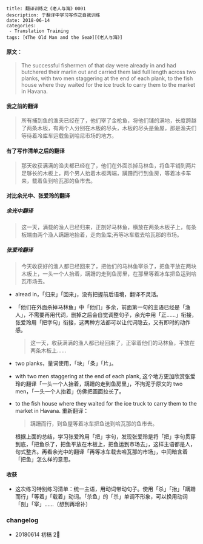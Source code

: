 ```
title: 翻译训练之《老人与海》0001 
description: 于翻译中学习写作之自我训练
date: 2018-06-14
categories:
 - Translation Training
tags: [《The Old Man and the Sea》][《老人与海》]
```

#### 原文：

> The successful fishermen of that day were already in and had butchered their marlin out and carried them laid full length across two planks, with two men staggering at the end of each plank, to the fish house where they waited for the ice truck to carry them to the market in Havana.

#### 我之前的翻译

>  所有捕到鱼的渔夫已经在了，他们宰了金枪鱼，将他们铺的满地，长度跨越了两条木板，有两个人分别在木板的尽头，木板的尽头是鱼屋，那是渔夫们等待着冷库车运载鱼到哈尼市场的地方。

#### 有了写作清单之后的翻译

> 那天收获满满的渔夫都已经在了，他们在外面杀掉马林鱼，将鱼平铺到两片足够长的木板上，两个男人抬着木板两端，蹒跚而行到鱼房，等着冰卡车来，载着鱼到哈瓦那的鱼市去。

#### 对比余光中、张爱玲的翻译

##### 余光中翻译

> 这一天，满载的渔人已经归来，正剖好马林鱼，横放在两条木板子上，每条板端由两个渔人蹒跚地抬着，走向鱼库;再等冰车载去哈瓦那的市场。

##### 张爱玲翻译

> 今天收获好的渔人都已经回来了，把他们的马林鱼宰杀了，把鱼平放在两块木板上，一头一个人抬着，蹒跚的走到鱼房里，在那里等着冰车把鱼运到哈瓦市场去。

- alread in，「归来」「回来」，没有把握前后语境，翻译不灵活。

- 「他们在外面杀掉马林鱼」中「他们」多余，前面第一句的主语已经是「渔人」，不需要再用代词，删掉之后会自觉调整句子，余光中用「正……」衔接，张爱玲用「把字句」衔接，这两种方法都可以让代词隐去，又有即时的动作感。

  > 这一天，收获满满的渔人都已经回来了，正宰着他们的马林鱼，平放在两条木板上……

- two planks，量词使用，「块」「条」「片」。

- with two men staggering at the end of each plank, 这个地方更加欣赏张爱玲的翻译「一头一个人抬着，蹒跚的走到鱼房里」，不拘泥于原文的 two men，「一头一个人抬着」仿佛把画面拉长了。

- to the fish house where they waited for the ice truck to carry them to the market in Havana. 重新翻译：

  > 蹒跚而行，到鱼屋等着冰车把鱼送到哈瓦那的鱼市去。

  根据上面的总结，学习张爱玲用「把」字句，发现张爱玲是将「把」字句贯穿到底，「把鱼杀了，把鱼平放在木板上，把鱼运到市场去」，这样主语都是人，句式整齐。再看余光中的翻译「再等冰车载去哈瓦那的市场」，中间暗含着「把鱼」怎么样的意思。

#### 收获

- 这次练习特别练习清单：统一主语，用动词带动句子。使用「杀」「抬」「蹒跚而行」「等着」「载着」动词。「杀鱼」的「杀」单调不形象，可以换用动词「剖」「宰」……（想到再增补）



### changelog

- 20180614 初稿 2🍅

